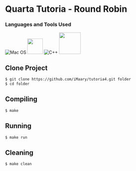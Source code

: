 # Quarta Tutoria - Round Robin

### Languages and Tools Used

![Mac OS](https://img.shields.io/badge/mac%20os-000000?style=for-the-badge&logo=macos&logoColor=F0F0F0)
<img src="https://img.shields.io/badge/c-%2300599C.svg?style=for-the-badge&logo=c&logoColor=white" width="50">
![C++](https://img.shields.io/badge/c++-%2300599C.svg?style=for-the-badge&logo=c%2B%2B&logoColor=white)
<img src="https://img.shields.io/badge/-Makefile-orange" width="70">

## Clone Project

```bash
$ git clone https://github.com/iMaary/tutoria4.git folder
$ cd folder
```

## Compiling

```bash
$ make
```

## Running

```bash
$ make run
```

## Cleaning

```bash
$ make clean
```